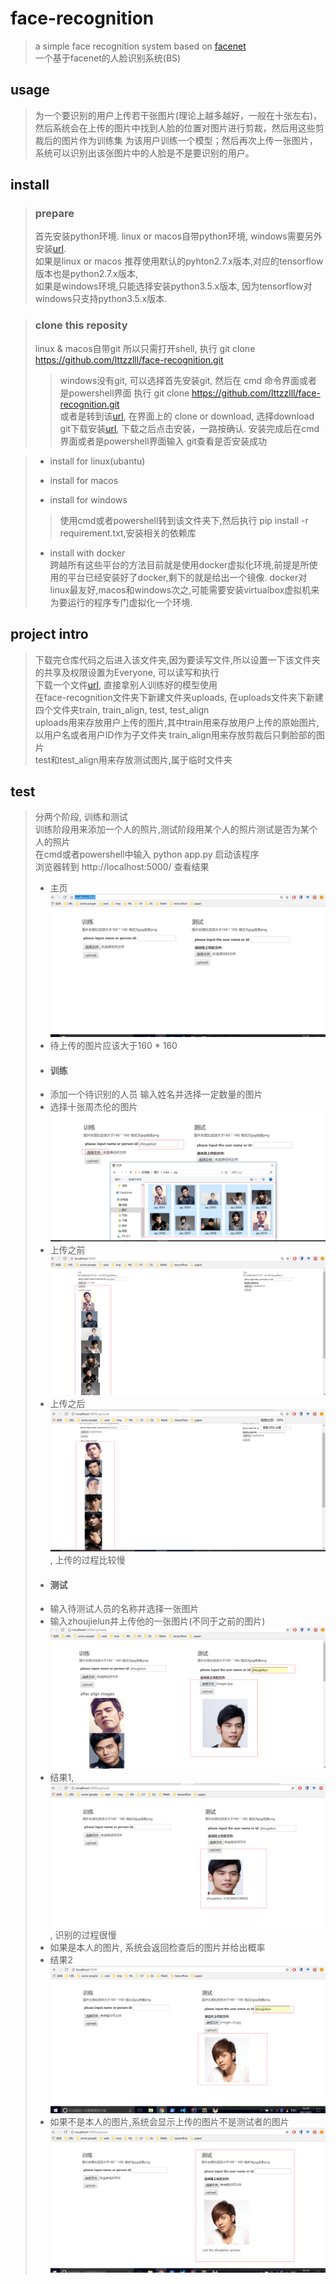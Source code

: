 # face-recognition
> a simple face recognition system based on [facenet](https://github.com/davidsandberg/facenet)  
> 一个基于facenet的人脸识别系统(BS)

## usage
> 为一个要识别的用户上传若干张图片(理论上越多越好，一般在十张左右)，然后系统会在上传的图片中找到人脸的位置对图片进行剪裁，然后用这些剪裁后的图片作为训练集
为该用户训练一个模型；然后再次上传一张图片，系统可以识别出该张图片中的人脸是不是要识别的用户。


## install
> ### prepare
> 首先安装python环境.
> linux or macos自带python环境, windows需要另外安装[url](https://www.python.org/downloads/windows/).  
> 如果是linux or macos 推荐使用默认的pyhton2.7.x版本,对应的tensorflow版本也是python2.7.x版本,  
> 如果是windows环境,只能选择安装python3.5.x版本, 因为tensorflow对windows只支持python3.5.x版本.

> ### clone this reposity
> linux & macos自带git 所以只需打开shell, 执行 git clone https://github.com/lttzzlll/face-recognition.git   
>> windows没有git, 可以选择首先安装git, 然后在 cmd 命令界面或者是powershell界面 执行 git clone https://github.com/lttzzlll/face-recognition.git  
> 或者是转到该[url](https://github.com/lttzzlll/face-recognition.git), 在界面上的 clone or download, 选择download  
> git下载安装[url](https://git-for-windows.github.io/), 下载之后点击安装，一路按确认. 安装完成后在cmd界面或者是powershell界面输入 git查看是否安装成功

> * install for linux(ubantu)  
> 
> * install for macos  
> * install for windows  
>> 使用cmd或者powershell转到该文件夹下,然后执行 pip install -r requirement.txt,安装相关的依赖库
> * install with docker  
> 跨越所有这些平台的方法目前就是使用docker虚拟化环境,前提是所使用的平台已经安装好了docker,剩下的就是给出一个镜像.
> docker对linux最友好,macos和windows次之,可能需要安装virtualbox虚拟机来为要运行的程序专门虚拟化一个环境.


## project intro
> 下载完仓库代码之后进入该文件夹,因为要读写文件,所以设置一下该文件夹的共享及权限设置为Everyone, 可以读写和执行  
> 下载一个文件[url](https://drive.google.com/file/d/0B5MzpY9kBtDVZ2RpVDYwWmxoSUk/edit), 直接拿别人训练好的模型使用  
> 在face-recognition文件夹下新建文件夹uploads, 在uploads文件夹下新建四个文件夹train, train_align, test, test_align  
> uploads用来存放用户上传的图片,其中train用来存放用户上传的原始图片,以用户名或者用户ID作为子文件夹
> train_align用来存放剪裁后只剩脸部的图片  
> test和test_align用来存放测试图片,属于临时文件夹  

## test
> 分两个阶段, 训练和测试  
> 训练阶段用来添加一个人的照片,测试阶段用某个人的照片测试是否为某个人的照片  
> 在cmd或者powershell中输入 python app.py 启动该程序  
> 浏览器转到 http://localhost:5000/ 查看结果  
>* 主页![主页](intro-images/mainpage.png)  
>* 待上传的图片应该大于160 * 160  
>* #### 训练  
>* 添加一个待识别的人员 输入姓名并选择一定数量的图片  
>* 选择十张周杰伦的图片![十张周杰伦的图片](intro-images/train_upload_images.png)  
>* 上传之前![上传之前](intro-images/train_before_upload.png)  
>* 上传之后![上传之后](intro-images/train_after_upload.png), 上传的过程比较慢  
>* #### 测试  
>* 输入待测试人员的名称并选择一张图片  
>* 输入zhoujielun并上传他的一张图片(不同于之前的图片)![zhoujielun](intro-images/test_before_upload_is_zhoujielun.png)
>* 结果1, ![zhoujielun](intro-images/test_after_upload_success.png), 识别的过程很慢  
>* 如果是本人的图片, 系统会返回检查后的图片并给出概率
>* 结果2 ![zhoujielun](intro-images/test_before_upload_not_zhoujielun.png)  
>* 如果不是本人的图片,系统会显示上传的图片不是测试者的图片 ![notzhoujielun](intro-images/test_after_upload_fail.png)  